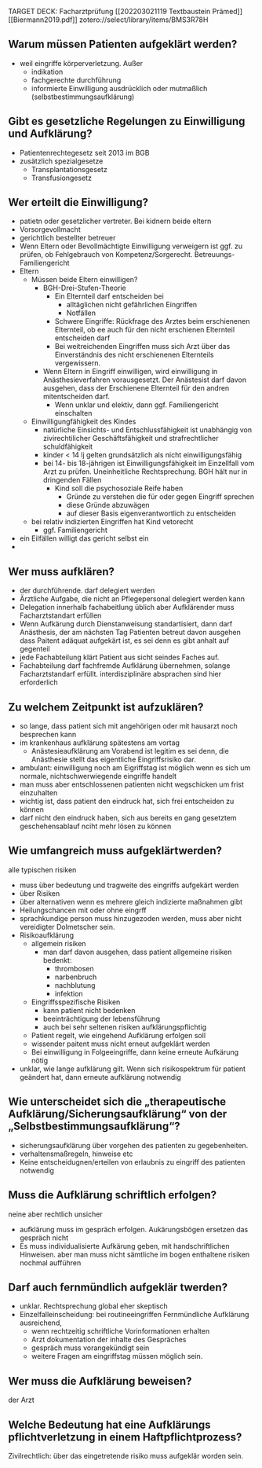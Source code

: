 TARGET DECK: Facharztprüfung
[[202203021119 Textbaustein Prämed]]
[[Biermann2019.pdf]] 
zotero://select/library/items/BMS3R78H

 

## Warum müssen Patienten aufgeklärt werden?
- weil eingriffe  körperverletzung. Außer
	- indikation
	- fachgerechte durchführung
	- informierte Einwilligung ausdrücklich oder mutmaßlich (selbstbestimmungsaufklärung)
## Gibt es gesetzliche Regelungen zu Einwilligung und Aufklärung?
- Patientenrechtegesetz seit 2013 im BGB
- zusätzlich spezialgesetze
	- Transplantationsgesetz
	- Transfusiongesetz
## Wer erteilt die Einwilligung?
- patietn oder gesetzlicher vertreter. Bei kidnern beide eltern
- Vorsorgevollmacht
- gerichtlich bestellter betreuer
- Wenn Eltern oder Bevollmächtigte Einwilligung verweigern ist ggf. zu prüfen, ob Fehlgebrauch von Kompetenz/Sorgerecht. Betreuungs- Familiengericht
- Eltern
	- Müssen beide Eltern einwilligen?
		- BGH-Drei-Stufen-Theorie
			- Ein Elternteil darf entscheiden bei
				- alltäglichen nicht gefährlichen Eingriffen
				- Notfällen
			- Schwere Eingriffe: Rückfrage des Arztes beim erschienenen Elternteil, ob ee auch für den nicht erschienen Elternteil entscheiden darf
			- Bei weitreichenden Eingriffen muss sich Arzt über das Einverständnis des nicht erschienenen Elternteils vergewissern.
		- Wenn Eltern in Eingriff einwilligen, wird einwilligung in Anästhesieverfahren vorausgesetzt. Der Anästesist darf davon ausgehen, dass der Erschienene Elternteil für den andren mitentscheiden darf. 
			- Wenn unklar und elektiv, dann ggf. Familiengericht einschalten
	- Einwilligungfähigkeit des Kindes 
		- natürliche Einsichts- und Entschlussfähigkeit ist unabhängig von zivirechtilicher Geschäftsfähigkeit und strafrechtlicher schuldfähigkeit
		- kinder < 14 lj gelten grundsätzlich als nicht einwilligungsfähig
		- bei 14- bis 18-jährigen ist Einwilligungsfähigkeit im Einzellfall vom Arzt zu prüfen. Uneinheitliche Rechtsprechung. BGH hält nur in dringenden Fällen
			- Kind soll die psychosoziale Reife haben
				- Gründe zu verstehen die für oder gegen Eingriff sprechen 
				- diese Gründe abzuwägen
				- auf dieser Basis eigenverantwortlich zu entscheiden
	- bei relativ indizierten Eingriffen hat Kind vetorecht
		- ggf. Familiengericht
- ein Eilfällen willigt das gericht selbst ein
- 
## Wer muss aufklären?
- der durchführende. darf delegiert werden
- Ärztliche Aufgabe, die nicht an Pflegepersonal delegiert werden kann
- Delegation innerhalb fachabeitlung üblich aber Aufklärender muss Facharztstandart erfüllen
- Wenn Aufkärung durch Dienstanweisung standartisiert, dann darf Anästhesis, der am nächsten Tag Patienten betreut davon ausgehen dass Paitent adäquat aufgekärt ist, es sei denn es gibt anhalt auf gegenteil
- jede Fachabteilung klärt Patient aus sicht seindes Faches auf. 
- Fachabteilung darf fachfremde Aufklärung übernehmen, solange Facharztstandarf erfüllt. interdisziplinäre absprachen sind hier erforderlich
## Zu welchem Zeitpunkt ist aufzuklären?  

- so lange, dass patient sich mit angehörigen oder mit hausarzt noch besprechen kann
- im krankenhaus aufklärung spätestens am vortag
	- Anästesieaufklärung am Vorabend ist legitim es sei denn, die Anästhesie stellt das eigentliche Eingriffsrisiko dar.
- ambulant: einwilligung noch am Eigriffstag ist möglich wenn es sich um normale, nichtschwerwiegende eingriffe handelt
- man muss aber entschlossenen patienten nicht wegschicken um frist einzuhalten
- wichtig ist, dass patient den eindruck hat, sich frei entscheiden zu können
- darf nicht den eindruck haben, sich aus bereits en gang gesetztem geschehensablauf nciht mehr lösen zu können
## Wie umfangreich muss aufgeklärtwerden?
alle typischen risiken
- muss über bedeutung und tragweite des eingriffs aufgekärt werden
- über Risiken
- über alternativen wenn es mehrere gleich indizierte maßnahmen gibt
- Heilungschancen mit oder ohne eingrff
- sprachkundige person muss hinzugezoden werden, muss aber nicht vereidigter Dolmetscher sein.
- Risikoaufklärung
	- allgemein risiken
		- man darf davon ausgehen, dass patient allgemeine risiken bedenkt:
			- thrombosen
			- narbenbruch
			- nachblutung
			- infektion
	- Eingriffsspezifische Risiken
		- kann patient nicht bedenken
		- beeinträchtigung der lebensführung
		- auch bei sehr seltenen risiken aufklärungspflichtig
	- Patient regelt, wie eingehend Aufklärung erfolgen soll
	- wissender paitent muss nicht erneut aufgeklärt werden
	- Bei einwilligung in Folgeeingriffe, dann keine erneute Aufkärung nötig
- unklar, wie lange aufklärung gilt. Wenn sich risikospektrum für patient geändert hat, dann erneute aufklärung notwendig
## Wie unterscheidet sich die „therapeutische Aufklärung/Sicherungsaufklärung“ von der „Selbstbestimmungsaufklärung“?
- sicherungsaufklärung über vorgehen des patienten zu gegebenheiten.
- verhaltensmaßregeln, hinweise etc 
- Keine entscheidugnen/erteilen von erlaubnis zu eingriff des patienten notwendig
## Muss die Aufklärung schriftlich erfolgen?
neine aber rechtlich unsicher
- aufklärung muss im gespräch erfolgen. Aukärungsbögen ersetzen das gespräch nicht
- Es muss individualisierte Aufkärung geben, mit handschriftlichen Hinweisen. aber man muss nicht sämtliche im bogen enthaltene risiken nochmal aufführen
## Darf auch fernmündlich aufgeklär twerden?
- unklar. Rechtsprechung global eher skeptisch
- Einzelfalleinscheidung: bei routineeingriffen Fernmündliche Aufklärung ausreichend, 
	- wenn rechtzeitig schriftliche Vorinformationen erhalten
	- Arzt dokumentation der inhalte des Gespräches
	- gespräch muss vorangekündigt sein
	- weitere Fragen am eingriffstag müssen möglich sein.
## Wer muss die Aufklärung beweisen?  
der Arzt
## Welche Bedeutung hat eine Aufklärungs pflichtverletzung in einem Haftpflichtprozess?
Zivilrechtlich: über das eingetretende risiko muss aufgeklär worden sein.

